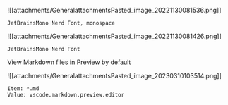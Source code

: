 ![[attachments/GeneralattachmentsPasted_image_20221130081536.png]]

```Plain
JetBrainsMono Nerd Font, monospace
```

![[attachments/GeneralattachmentsPasted_image_20221130081426.png]]

```Plain
JetBrainsMono Nerd Font
```

View Markdown files in Preview by default

![[attachments/GeneralattachmentsPasted_image_20230310103514.png]]

```Plain
Item: *.md
Value: vscode.markdown.preview.editor
```